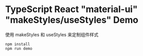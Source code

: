 TypeScript React "material-ui" "makeStyles/useStyles" Demo
===================================

使用 makeStyles 和 useStyles 来定制组件样式

```
npm install
npm run demo
```
